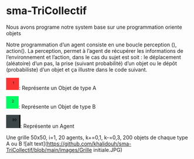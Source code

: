 # sma-TriCollectif

Nous avons programe notre system base sur une programmation oriente objets

Notre programmation d’un agent consiste en une boucle perception (), action(). La
perception, permet à l’agent de récupérer les informations de l’environnement et l’action,
dans le cas du sujet est soit : le déplacement (aléatoire) d’un pas, la prise (suivant probabilité)
d’un objet ou le dépôt (probabiliste) d’un objet et ça illustre dans le code suivant.


 ![alt text](https://github.com/khalidouh/sma-TriCollectif/blob/main/images/B.JPG): Représente un Objet de type A
 
 ![alt text](https://github.com/khalidouh/sma-TriCollectif/blob/main/images/A.JPG): Représente un Objet de type B
 
 ![alt text](https://github.com/khalidouh/sma-TriCollectif/blob/main/images/agent.JPG): Représente un Agent


Une grille 50x50, i=1, 20 agents, k+=0,1, k-=0,3, 200 objets de chaque type A ou B
![alt text](https://github.com/khalidouh/sma-TriCollectif/blob/main/images/Grille initiale.JPG)
 
 

